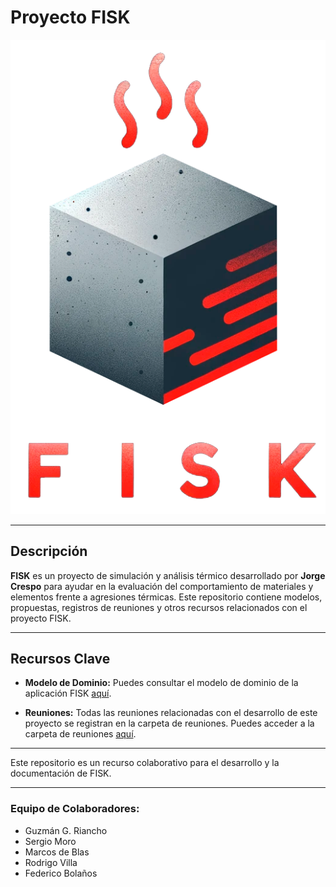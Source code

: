 # Proyecto FISK

![Logo de FISK](/propuestas/logo/3.png)

---

## Descripción

**FISK** es un proyecto de simulación y análisis térmico desarrollado por **Jorge Crespo** para ayudar en la evaluación del comportamiento de materiales y elementos frente a agresiones térmicas. Este repositorio contiene modelos, propuestas, registros de reuniones y otros recursos relacionados con el proyecto FISK.

---

## Recursos Clave

- **Modelo de Dominio:** Puedes consultar el modelo de dominio de la aplicación FISK [aquí](/imagenes/modelosUML/).

- **Reuniones:** Todas las reuniones relacionadas con el desarrollo de este proyecto se registran en la carpeta de reuniones. Puedes acceder a la carpeta de reuniones [aquí](/reuniones/).

---

Este repositorio es un recurso colaborativo para el desarrollo y la documentación de FISK.

---

### Equipo de Colaboradores:

- Guzmán G. Riancho
- Sergio Moro
- Marcos de Blas
- Rodrigo Villa
- Federico Bolaños
